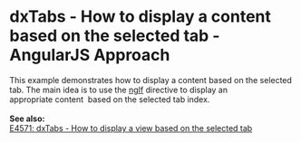 # dxTabs - How to display a content based on the selected tab - AngularJS Approach


This example demonstrates how to display a content based on the selected tab. The main idea is to use the <a href="https://docs.angularjs.org/api/ng/directive/ngIf">ngIf</a> directive to display an appropriate content  based on the selected tab index.<br /><br /><strong>See also:</strong><br /><a href="https://www.devexpress.com/Support/Center/p/E4571">E4571: dxTabs - How to display a view based on the selected tab</a>

<br/>


